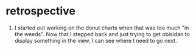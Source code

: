 # retrospective

1. I started out working on the donut charts when that was too much "in the weeds". Now that I stepped back and just trying to get obisidan to display something in the view, I can see where I need to go next. 

